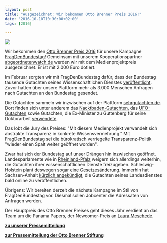 ```yaml
---
layout: post
title: "Ausgezeichnet: Wir bekommen Otto Brenner Preis 2016!"
date: '2016-10-10T10:30:00+02:00'
tags: [2016]

---
```

<img src="https://raw.githubusercontent.com/okfde/blog.fragdenstaat.de/gh-pages/img/reichstag%20auf.jpg">

Wir bekommen den <a href="http://www.otto-brenner-preis.de/">Otto Brenner Preis 2016</a> für unsere Kampagne <a href="https://fragdenstaat.de/fragdenbundestag/">FragDenBundestag</a>!
Gemeinsam mit unserem Kooperationspartner <a href="http://www.abgeordnetenwatch.de/">abgeordnetenwatch.de</a> werden wir mit dem Medienprojektpreis ausgezeichnet. Er ist mit 2.000 Euro dotiert.

Im Februar sorgten wir mit FragDenBundestag dafür, dass der Bundestag tausende Gutachten seines Wissenschaftlichen Dienstes <a href="https://netzpolitik.org/2016/fragdenbundestag-erfolgreich-bundestag-oeffnet-seine-aktenschraenke/">veröffentlicht</a>. Zuvor hatten über unsere Plattform mehr als 3.000 Menschen Anfragen nach Gutachten an den Bundestag gesendet.

Die Gutachten sammeln wir inzwischen auf der Plattform <a href="https://sehrgutachten.de/">sehrgutachten.de</a>. Dort finden sich unter anderem das <a href="https://sehrgutachten.de/bt/wd7/178-05-zu-den-rechtlichen-moeglichkeiten-gegen-das-nacktbaden-auf-einem-benachbarten-grundstueck">Nacktbaden-Gutachten</a>, das <a href="https://sehrgutachten.de/bt/wd8/104-09-die-suche-nach-ausserirdischem-leben-und-die-umsetzung-der-vn-resolution-a-33-426-zur-beobachtung">UFO-Gutachten</a> sowie Gutachten, die Ex-Minister zu Guttenberg für seine Doktorarbeit <a href="https://sehrgutachten.de/bt/wd3/100-04-die-frage-nach-einem-gottesbezug-in-der-us-verfassung-und-die-rechtsprechung-des-supreme-court-zur-trennung-von">verwendete</a>.

Das lobt die Jury des Preises: "Mit diesem Medienprojekt verwandelt sich abstrakte Transparenz in konkrete Wissensvermehrung." Mit FragDenBundestag sei die bürokratisch verriegelte Transparenz-Politik "wieder einen Spalt weiter geöffnet worden".

Zwar hat sich der Bundestag auf unser Drängen hin inzwischen geöffnet. Landesparlamente wie in <a href="https://fragdenstaat.de/anfrage/gutachten-zu-bannmeilengesetz/#nachricht-50132">Rheinland-Pfalz</a> weigern sich allerdings weiterhin, die Gutachten ihrer wissenschaftlichen Dienste freizugeben. Schleswig-Holstein plant deswegen sogar <a href="https://netzpolitik.org/2016/schleswig-holstein-parteien-wollen-mehr-transparenz-von-anderen-und-weniger-von-sich/">eine Gesetzesänderung</a>. Immerhin hat Sachsen-Anhalt <a href="https://fragdenstaat.de/files/foi/54261/AntwortSemsrott_TitelbersichtGutachtenGBD_geschwaerzt.pdf">kürzlich angekündigt</a>, die Gutachten seines Landesdienstes bald online zu veröffentlichen.

Übrigens: Wir bereiten derzeit die nächste Kampagne im Stil von FragDenBundestag vor. Diesmal sollen Jobcenter die Adressaten von Anfragen werden.

Der Hauptpreis des Otto Brenner Preises geht dieses Jahr verdient an das Team um die Panama Papers, der Newcomer-Preis an <a href="https://laurameschede.atavist.com/shutka_for_tazde">Laura Meschede</a>.


<strong><a href="https://www.abgeordnetenwatch.de/blog/2016-10-10/wir-erhalten-den-otto-brenner-preis-fur-fragdenbundestagde">zu unserer Pressemitteilung</a></strong>

<strong><a href="https://www.otto-brenner-preis.de/presse/pressearchiv-otto-brenner-stiftung/pressedetail//1//otto-brenner-stiftung-zeichnet-zum-12-mal-herausragenden-journalismus-aus.html">zur Pressemitteilung der Otto Brenner Stiftung</a></strong>
